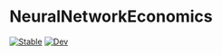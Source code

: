 # NeuralNetworkEconomics

[![Stable](https://img.shields.io/badge/docs-stable-blue.svg)](https://schrimpf.github.io/NeuralNetworkEconomics.jl/stable)
[![Dev](https://img.shields.io/badge/docs-dev-blue.svg)](https://schrimpf.github.io/NeuralNetworkEconomics.jl/dev)
